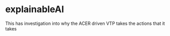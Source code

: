 # explainableAI
This has investigation into why the ACER driven VTP takes the actions that it takes
